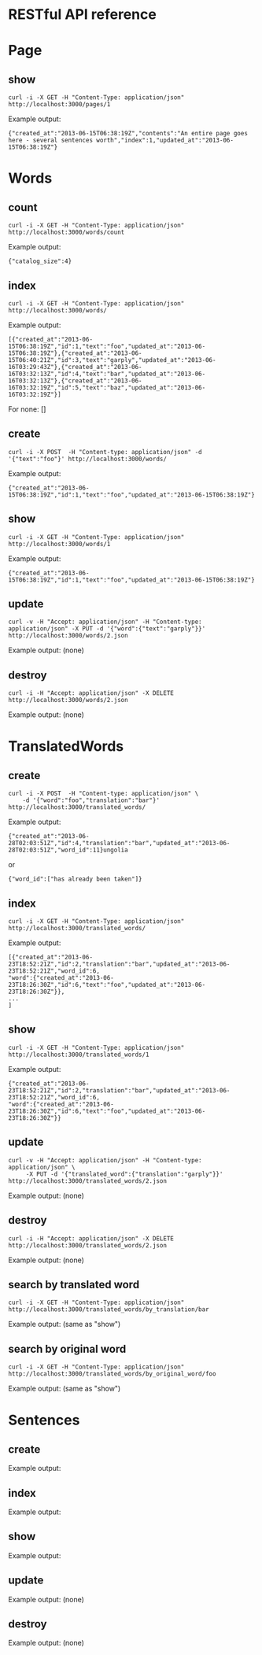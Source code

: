 RESTful API reference
=====================

Page
====

show
----

    curl -i -X GET -H "Content-Type: application/json" http://localhost:3000/pages/1

Example output:

    {"created_at":"2013-06-15T06:38:19Z","contents":"An entire page goes here - several sentences worth","index":1,"updated_at":"2013-06-15T06:38:19Z"}


Words
=====

count
-----

    curl -i -X GET -H "Content-Type: application/json" http://localhost:3000/words/count

Example output:

    {"catalog_size":4}

index
-----

    curl -i -X GET -H "Content-Type: application/json" http://localhost:3000/words/

Example output:

    [{"created_at":"2013-06-15T06:38:19Z","id":1,"text":"foo","updated_at":"2013-06-15T06:38:19Z"},{"created_at":"2013-06-15T06:40:21Z","id":3,"text":"garply","updated_at":"2013-06-16T03:29:43Z"},{"created_at":"2013-06-16T03:32:13Z","id":4,"text":"bar","updated_at":"2013-06-16T03:32:13Z"},{"created_at":"2013-06-16T03:32:19Z","id":5,"text":"baz","updated_at":"2013-06-16T03:32:19Z"}]

For none:
    []

create
------

    curl -i -X POST  -H "Content-type: application/json" -d '{"text":"foo"}' http://localhost:3000/words/

Example output:

    {"created_at":"2013-06-15T06:38:19Z","id":1,"text":"foo","updated_at":"2013-06-15T06:38:19Z"}

show
----

    curl -i -X GET -H "Content-Type: application/json" http://localhost:3000/words/1

Example output:

    {"created_at":"2013-06-15T06:38:19Z","id":1,"text":"foo","updated_at":"2013-06-15T06:38:19Z"}

update
------

    curl -v -H "Accept: application/json" -H "Content-type: application/json" -X PUT -d '{"word":{"text":"garply"}}' http://localhost:3000/words/2.json

Example output: (none)

destroy
-------

    curl -i -H "Accept: application/json" -X DELETE  http://localhost:3000/words/2.json

Example output: (none)



TranslatedWords
===============

create
------

    curl -i -X POST  -H "Content-type: application/json" \
        -d '{"word":"foo","translation":"bar"}' http://localhost:3000/translated_words/

Example output:

    {"created_at":"2013-06-28T02:03:51Z","id":4,"translation":"bar","updated_at":"2013-06-28T02:03:51Z","word_id":11}ungolia

or

    {"word_id":["has already been taken"]}

index
-----

    curl -i -X GET -H "Content-Type: application/json" http://localhost:3000/translated_words/

Example output:

    [{"created_at":"2013-06-23T18:52:21Z","id":2,"translation":"bar","updated_at":"2013-06-23T18:52:21Z","word_id":6,
    "word":{"created_at":"2013-06-23T18:26:30Z","id":6,"text":"foo","updated_at":"2013-06-23T18:26:30Z"}},
    ...
    ]

show
----

    curl -i -X GET -H "Content-Type: application/json" http://localhost:3000/translated_words/1

Example output:

    {"created_at":"2013-06-23T18:52:21Z","id":2,"translation":"bar","updated_at":"2013-06-23T18:52:21Z","word_id":6,
    "word":{"created_at":"2013-06-23T18:26:30Z","id":6,"text":"foo","updated_at":"2013-06-23T18:26:30Z"}}

update
------

    curl -v -H "Accept: application/json" -H "Content-type: application/json" \
         -X PUT -d '{"translated_word":{"translation":"garply"}}' http://localhost:3000/translated_words/2.json

Example output:  (none)

destroy
-------

    curl -i -H "Accept: application/json" -X DELETE  http://localhost:3000/translated_words/2.json

Example output: (none)


search by translated word
-------------------------

    curl -i -X GET -H "Content-Type: application/json" http://localhost:3000/translated_words/by_translation/bar

Example output: (same as "show")


search by original word
-----------------------

    curl -i -X GET -H "Content-Type: application/json" http://localhost:3000/translated_words/by_original_word/foo

Example output: (same as "show")




Sentences
=========

create
------

Example output:

index
-----

Example output:

show
----

Example output:

update
------

Example output:  (none)

destroy
-------


Example output: (none)

